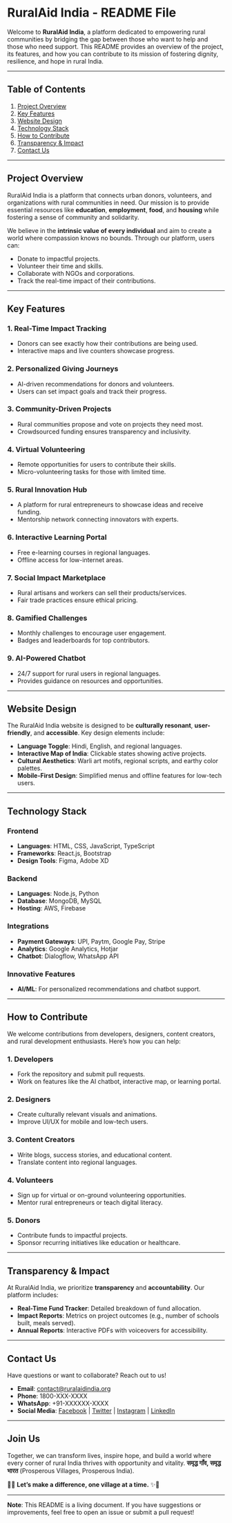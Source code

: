 # **RuralAid India - README File**  

Welcome to **RuralAid India**, a platform dedicated to empowering rural communities by bridging the gap between those who want to help and those who need support. This README provides an overview of the project, its features, and how you can contribute to its mission of fostering dignity, resilience, and hope in rural India.

---

## **Table of Contents**  
1. [Project Overview](#project-overview)  
2. [Key Features](#key-features)  
3. [Website Design](#website-design)  
4. [Technology Stack](#technology-stack)  
5. [How to Contribute](#how-to-contribute)  
6. [Transparency & Impact](#transparency--impact)  
7. [Contact Us](#contact-us)  

---

## **Project Overview**  
RuralAid India is a platform that connects urban donors, volunteers, and organizations with rural communities in need. Our mission is to provide essential resources like **education**, **employment**, **food**, and **housing** while fostering a sense of community and solidarity.  

We believe in the **intrinsic value of every individual** and aim to create a world where compassion knows no bounds. Through our platform, users can:  
- Donate to impactful projects.  
- Volunteer their time and skills.  
- Collaborate with NGOs and corporations.  
- Track the real-time impact of their contributions.  

---

## **Key Features**  
### **1. Real-Time Impact Tracking**  
- Donors can see exactly how their contributions are being used.  
- Interactive maps and live counters showcase progress.  

### **2. Personalized Giving Journeys**  
- AI-driven recommendations for donors and volunteers.  
- Users can set impact goals and track their progress.  

### **3. Community-Driven Projects**  
- Rural communities propose and vote on projects they need most.  
- Crowdsourced funding ensures transparency and inclusivity.  

### **4. Virtual Volunteering**  
- Remote opportunities for users to contribute their skills.  
- Micro-volunteering tasks for those with limited time.  

### **5. Rural Innovation Hub**  
- A platform for rural entrepreneurs to showcase ideas and receive funding.  
- Mentorship network connecting innovators with experts.  

### **6. Interactive Learning Portal**  
- Free e-learning courses in regional languages.  
- Offline access for low-internet areas.  

### **7. Social Impact Marketplace**  
- Rural artisans and workers can sell their products/services.  
- Fair trade practices ensure ethical pricing.  

### **8. Gamified Challenges**  
- Monthly challenges to encourage user engagement.  
- Badges and leaderboards for top contributors.  

### **9. AI-Powered Chatbot**  
- 24/7 support for rural users in regional languages.  
- Provides guidance on resources and opportunities.  

---

## **Website Design**  
The RuralAid India website is designed to be **culturally resonant**, **user-friendly**, and **accessible**. Key design elements include:  
- **Language Toggle**: Hindi, English, and regional languages.  
- **Interactive Map of India**: Clickable states showing active projects.  
- **Cultural Aesthetics**: Warli art motifs, regional scripts, and earthy color palettes.  
- **Mobile-First Design**: Simplified menus and offline features for low-tech users.  

---

## **Technology Stack**  
### **Frontend**  
- **Languages**: HTML, CSS, JavaScript, TypeScript
- **Frameworks**: React.js, Bootstrap  
- **Design Tools**: Figma, Adobe XD  

### **Backend**  
- **Languages**: Node.js, Python  
- **Database**: MongoDB, MySQL  
- **Hosting**: AWS, Firebase  

### **Integrations**  
- **Payment Gateways**: UPI, Paytm, Google Pay, Stripe  
- **Analytics**: Google Analytics, Hotjar  
- **Chatbot**: Dialogflow, WhatsApp API  

### **Innovative Features**  
- **AI/ML**: For personalized recommendations and chatbot support.  

---

## **How to Contribute**  
We welcome contributions from developers, designers, content creators, and rural development enthusiasts. Here’s how you can help:  

### **1. Developers**  
- Fork the repository and submit pull requests.  
- Work on features like the AI chatbot, interactive map, or learning portal.  

### **2. Designers**  
- Create culturally relevant visuals and animations.  
- Improve UI/UX for mobile and low-tech users.  

### **3. Content Creators**  
- Write blogs, success stories, and educational content.  
- Translate content into regional languages.  

### **4. Volunteers**  
- Sign up for virtual or on-ground volunteering opportunities.  
- Mentor rural entrepreneurs or teach digital literacy.  

### **5. Donors**  
- Contribute funds to impactful projects.  
- Sponsor recurring initiatives like education or healthcare.  

---

## **Transparency & Impact**  
At RuralAid India, we prioritize **transparency** and **accountability**. Our platform includes:  
- **Real-Time Fund Tracker**: Detailed breakdown of fund allocation.  
- **Impact Reports**: Metrics on project outcomes (e.g., number of schools built, meals served).  
- **Annual Reports**: Interactive PDFs with voiceovers for accessibility.  

---

## **Contact Us**  
Have questions or want to collaborate? Reach out to us!  
- **Email**: contact@ruralaidindia.org  
- **Phone**: 1800-XXX-XXXX  
- **WhatsApp**: +91-XXXXXX-XXXX  
- **Social Media**: [Facebook](#) | [Twitter](#) | [Instagram](#) | [LinkedIn](#)  

---

## **Join Us**  
Together, we can transform lives, inspire hope, and build a world where every corner of rural India thrives with opportunity and vitality. **समृद्ध गाँव, समृद्ध भारत** (Prosperous Villages, Prosperous India).  

🌾✨ **Let’s make a difference, one village at a time.** ✨🌾  

--- 

**Note**: This README is a living document. If you have suggestions or improvements, feel free to open an issue or submit a pull request!  
